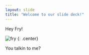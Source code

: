 ```yaml
---
layout: slide
title: "Welcome to our slide deck!"
---
```

Hey Fry!

![fry](https://cloud.githubusercontent.com/assets/16547949/25400891/fb18941a-29c1-11e7-82b9-35e589443a60.jpg)
{: .center}

You talkin to me?
